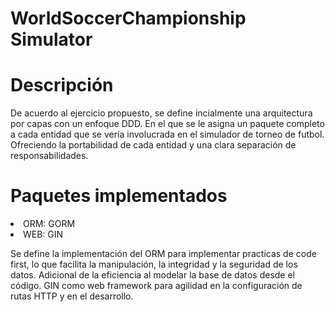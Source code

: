 <h1>WorldSoccerChampionship Simulator</h1>

# Descripción

<p> De acuerdo al ejercicio propuesto, se define incialmente una arquitectura por capas con un enfoque DDD. En el que se le asigna un paquete completo a cada entidad que se vería involucrada en el simulador de torneo de futbol. Ofreciendo la portabilidad de cada entidad y una clara separación de responsabilidades. </p>

# Paquetes implementados

<li> ORM: GORM </li>
<li> WEB: GIN </li>

<p> Se define la implementación del ORM para implementar practicas de code first, lo que facilita la manipulación, la integridad y la seguridad de los datos. Adicional de la eficiencia al modelar la base de datos desde el código. GIN como web framework para agilidad en la configuración de rutas HTTP y en el desarrollo. </p>


